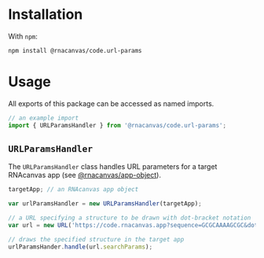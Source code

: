 # Installation

With `npm`:

```
npm install @rnacanvas/code.url-params
```

# Usage

All exports of this package can be accessed as named imports.

```javascript
// an example import
import { URLParamsHandler } from '@rnacanvas/code.url-params';
```

## `URLParamsHandler`

The `URLParamsHandler` class handles URL parameters for a target RNAcanvas app
(see [@rnacanvas/app-object](https://pzhaojohnson.github.io/rnacanvas.app-object/)).

```javascript
targetApp; // an RNAcanvas app object

var urlParamsHandler = new URLParamsHandler(targetApp);

// a URL specifying a structure to be drawn with dot-bracket notation
var url = new URL('https://code.rnacanvas.app?sequence=GCGCAAAAGCGC&dot_bracket=((((....))))');

// draws the specified structure in the target app
urlParamsHander.handle(url.searchParams);
```
